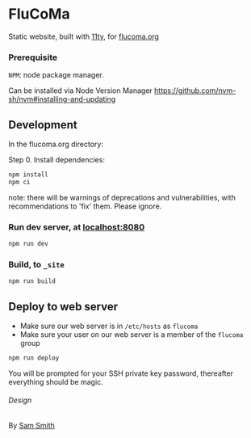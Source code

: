 # FluCoMa

Static website, built with [11ty](https://www.11ty.io/), for [flucoma.org](http://www.flucoma.org/)

### Prerequisite 

`NPM`: node package manager.  

Can be installed via Node Version Manager https://github.com/nvm-sh/nvm#installing-and-updating

## Development

In the flucoma.org directory: 

Step 0. Install dependencies:

```bash
npm install
npm ci
```

note: there will be warnings of deprecations and vulnerabilities, with recommendations to 'fix' them. Please ignore.

### Run dev server, at [localhost:8080](http://localhost:8080/)

```bash
npm run dev
```

### Build, to `_site`

```bash
npm run build
```

## Deploy to web server

* Make sure our web server is in `/etc/hosts` as `flucoma`
* Make sure your user on our web server is a member of the `flucoma` group

```bash 
npm run deploy
```

You will be prompted for your SSH private key password, thereafter everything should be magic.

###### Design
By [Sam Smith](https://samsmith.name/)
